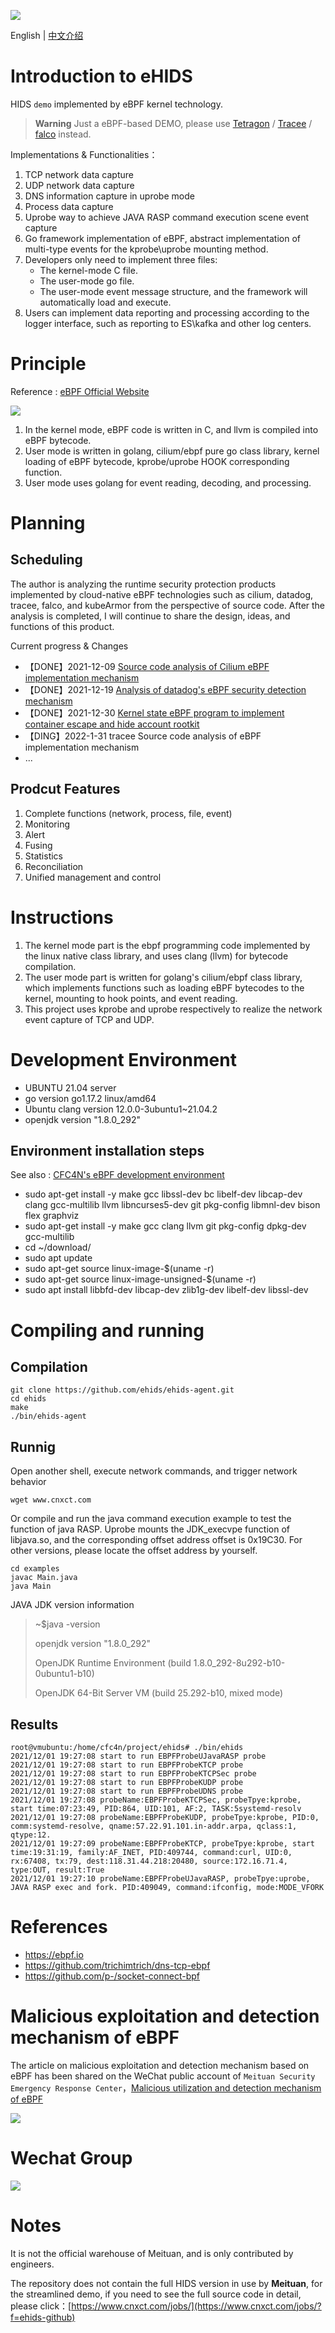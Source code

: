 ![](./images/ehids-logo-1.png)

English | [中文介绍](./README_CN.md)

# Introduction to eHIDS

HIDS `demo` implemented by eBPF kernel technology.

> **Warning**
> Just a eBPF-based DEMO, please use [Tetragon](https://github.com/cilium/tetragon)
> /  [Tracee](https://github.com/aquasecurity/tracee) / [falco](https://github.com/falcosecurity/falco) instead.

Implementations & Functionalities：

1. TCP network data capture
2. UDP network data capture
3. DNS information capture in uprobe mode
4. Process data capture
5. Uprobe way to achieve JAVA RASP command execution scene event capture
6. Go framework implementation of eBPF, abstract implementation of multi-type events for the kprobe\uprobe mounting
   method.
7. Developers only need to implement three files:
    * The kernel-mode C file.
    * The user-mode go file.
    * The user-mode event message structure, and the framework will automatically load and execute.
8. Users can implement data reporting and processing according to the logger interface, such as reporting to ES\kafka and other log centers.


# Principle

Reference : [eBPF Official Website](https://ebpf.io)

![](https://ebpf.io/static/overview-bf463455a5666fc3fb841b9240d588ff.png)

1. In the kernel mode, eBPF code is written in C, and llvm is compiled into eBPF bytecode.
2. User mode is written in golang, cilium/ebpf pure go class library, kernel loading of eBPF bytecode, kprobe/uprobe HOOK corresponding function.
3. User mode uses golang for event reading, decoding, and processing.

# Planning
## Scheduling
The author is analyzing the runtime security protection products implemented by cloud-native eBPF technologies such as cilium, datadog, tracee, falco, and kubeArmor from the perspective of source code. 
After the analysis is completed, I will continue to share the design, ideas, and functions of this product.

Current progress & Changes

* 【DONE】2021-12-09 [Source code analysis of Cilium eBPF implementation mechanism](https://www.cnxct.com/how-does-cilium-use-ebpf-with-go-and-c/?f=g_ehids)
* 【DONE】2021-12-19 [Analysis of datadog's eBPF security detection mechanism](https://www.cnxct.com/how-does-datadog-use-ebpf-in-runtime-security/?f=g_ehids)
* 【DONE】2021-12-30 [Kernel state eBPF program to implement container escape and hide account rootkit](https://mp.weixin.qq.com/s?__biz=MzUyMDM0OTY5NA==&mid=2247483773&idx=1&sn=d9a6233f2ec94b63304209246b1b6a3b&chksm=f9eaf3ecce9d7afa8c539e47ddd0250874859bc4e81e6206a0d1b3fdaffd712bf81389ced579&token=1909106120&lang=zh_CN#rd)
* 【DING】2022-1-31 tracee Source code analysis of eBPF implementation mechanism
* ...

## Prodcut Features
1. Complete functions (network, process, file, event)
2. Monitoring
3. Alert
4. Fusing
5. Statistics
6. Reconciliation
7. Unified management and control

# Instructions

1. The kernel mode part is the ebpf programming code implemented by the linux native class library, and uses clang (llvm) for bytecode compilation.
2. The user mode part is written for golang's cilium/ebpf class library, which implements functions such as loading eBPF bytecodes to the kernel, mounting to hook points, and event reading.
3. This project uses kprobe and uprobe respectively to realize the network event capture of TCP and UDP.
  

# Development Environment

* UBUNTU 21.04 server
* go version go1.17.2 linux/amd64
* Ubuntu clang version 12.0.0-3ubuntu1~21.04.2
* openjdk version "1.8.0_292"

## Environment installation steps

See also : [CFC4N's eBPF development environment](https://www.cnxct.com/lessons-using-ebpf-accelerating-cloud-native-zh/?f=github#i-3)

* sudo apt-get install -y make gcc libssl-dev bc libelf-dev libcap-dev clang gcc-multilib llvm libncurses5-dev git
  pkg-config libmnl-dev bison flex graphviz
* sudo apt-get install -y make gcc clang llvm git pkg-config dpkg-dev gcc-multilib
* cd ~/download/
* sudo apt update
* sudo apt-get source linux-image-$(uname -r)
* sudo apt-get source linux-image-unsigned-$(uname -r)
* sudo apt install libbfd-dev libcap-dev zlib1g-dev libelf-dev libssl-dev

# Compiling and running

## Compilation

```shell
git clone https://github.com/ehids/ehids-agent.git
cd ehids
make
./bin/ehids-agent
```

## Runnig

Open another shell, execute network commands, and trigger network behavior
```shell
wget www.cnxct.com
```

Or compile and run the java command execution example to test the function of java RASP.
Uprobe mounts the JDK_execvpe function of libjava.so, and the corresponding offset address offset is 0x19C30. 
For other versions, please locate the offset address by yourself.
```shell
cd examples
javac Main.java
java Main
```
JAVA JDK version information
> ~$java -version
> 
> openjdk version "1.8.0_292" 
>
> OpenJDK Runtime Environment (build 1.8.0_292-8u292-b10-0ubuntu1-b10)
> 
> OpenJDK 64-Bit Server VM (build 25.292-b10, mixed mode)
## Results

```shell
root@vmubuntu:/home/cfc4n/project/ehids# ./bin/ehids
2021/12/01 19:27:08 start to run EBPFProbeUJavaRASP probe
2021/12/01 19:27:08 start to run EBPFProbeKTCP probe
2021/12/01 19:27:08 start to run EBPFProbeKTCPSec probe
2021/12/01 19:27:08 start to run EBPFProbeKUDP probe
2021/12/01 19:27:08 start to run EBPFProbeUDNS probe
2021/12/01 19:27:08 probeName:EBPFProbeKTCPSec, probeTpye:kprobe, start time:07:23:49, PID:864, UID:101, AF:2, TASK:5systemd-resolv
2021/12/01 19:27:08 probeName:EBPFProbeKUDP, probeTpye:kprobe, PID:0, comm:systemd-resolve, qname:57.22.91.101.in-addr.arpa, qclass:1, qtype:12.
2021/12/01 19:27:09 probeName:EBPFProbeKTCP, probeTpye:kprobe, start time:19:31:19, family:AF_INET, PID:409744, command:curl, UID:0, rx:67408, tx:79, dest:118.31.44.218:20480, source:172.16.71.4, type:OUT, result:True
2021/12/01 19:27:10 probeName:EBPFProbeUJavaRASP, probeTpye:uprobe, JAVA RASP exec and fork. PID:409049, command:ifconfig, mode:MODE_VFORK
```

# References

* https://ebpf.io
* https://github.com/trichimtrich/dns-tcp-ebpf
* https://github.com/p-/socket-connect-bpf

# Malicious exploitation and detection mechanism of eBPF

The article on malicious exploitation and detection mechanism based on eBPF has been shared on the WeChat public account of `Meituan Security Emergency Response Center`，[Malicious utilization and detection mechanism of eBPF](https://mp.weixin.qq.com/s/-1GiCncNTqtfO_grQT7cGw)

![](./images/ebpf-evil-use-detect-kernel-space.png)

# Wechat Group 

![](./images/wechat-group.jpg)

# Notes

It is not the official warehouse of Meituan, and is only contributed by engineers.

The repository does not contain the full HIDS version in use by **Meituan**, for the streamlined demo, if you need to see the full source code in detail, please click：[https://www.cnxct.com/jobs/](https://www.cnxct.com/jobs/?f=ehids-github)
